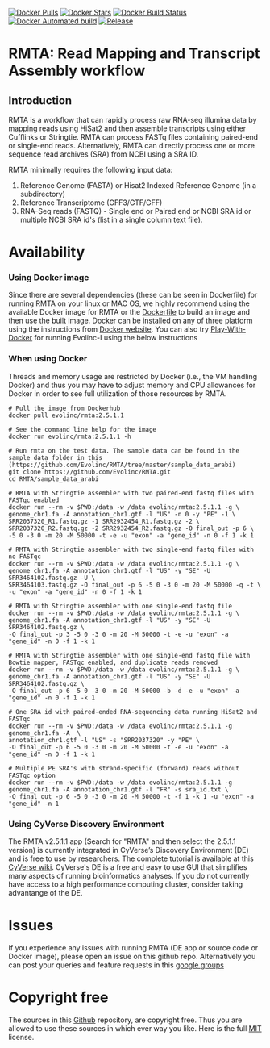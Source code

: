 [![Docker Pulls](https://img.shields.io/docker/pulls/evolinc/rmta.svg)](https://hub.docker.com/r/evolinc/rmta/)
[![Docker Stars](https://img.shields.io/docker/stars/evolinc/rmta.svg)](https://hub.docker.com/r/evolinc/rmta/)
[![Docker Build Status](https://img.shields.io/docker/build/evolinc/rmta.svg)](https://hub.docker.com/r/evolinc/rmta/)
[![Docker Automated build](https://img.shields.io/docker/automated/evolinc/rmta.svg)](https://hub.docker.com/r/evolinc/rmta/)
[![Release](https://shields.beevelop.com/github/release/Evolinc/RMTA.svg?style=flat-square)](https://github.com/Evolinc/RMTA/releases)

# RMTA: Read Mapping and Transcript Assembly workflow

## Introduction

RMTA is a workflow that can rapidly process raw RNA-seq illumina data by mapping reads using HiSat2 and then assemble transcripts using either Cufflinks or Stringtie. RMTA can process FASTq files containing paired-end or single-end reads. Alternatively, RMTA can directly process one or more sequence read archives (SRA) from NCBI using a SRA ID.

RMTA minimally requires the following input data:

1. Reference Genome (FASTA) or Hisat2 Indexed Reference Genome (in a subdirectory)
2. Reference Transcriptome (GFF3/GTF/GFF)
3. RNA-Seq reads (FASTQ) - Single end or Paired end or NCBI SRA id or multiple NCBI SRA id's (list in a single column text file).

# Availability 
### Using Docker image

Since there are several dependencies (these can be seen in Dockerfile) for running RMTA on your linux or MAC OS, we highly recommend using the available Docker image for RMTA or the [Dockerfile](https://hub.docker.com/r/evolinc/rmta/~/dockerfile/) to build an image and then use the built image. Docker can be installed on any of three platform using the instructions from [Docker website](https://docs.docker.com/engine/installation/). You can also try [Play-With-Docker](http://labs.play-with-docker.com/) for running Evolinc-I using the below instructions 

### When using Docker
Threads and memory usage are restricted by Docker (i.e., the VM handling Docker) and thus you may have to adjust memory and CPU allowances for Docker in order to see full utilization of those resources by RMTA.

```
# Pull the image from Dockerhub
docker pull evolinc/rmta:2.5.1.1
```

```
# See the command line help for the image
docker run evolinc/rmta:2.5.1.1 -h
```

```
# Run rmta on the test data. The sample data can be found in the sample_data folder in this (https://github.com/Evolinc/RMTA/tree/master/sample_data_arabi) 
git clone https://github.com/Evolinc/RMTA.git
cd RMTA/sample_data_arabi
```

```
# RMTA with Stringtie assembler with two paired-end fastq files with FASTqc enabled
docker run --rm -v $PWD:/data -w /data evolinc/rmta:2.5.1.1 -g \
genome_chr1.fa -A annotation_chr1.gtf -l "US" -n 0 -y "PE" -1 \
SRR2037320_R1.fastq.gz -1 SRR2932454_R1.fastq.gz -2 \
SRR2037320_R2.fastq.gz -2 SRR2932454_R2.fastq.gz -O final_out -p 6 \
-5 0 -3 0 -m 20 -M 50000 -t -e -u "exon" -a "gene_id" -n 0 -f 1 -k 1
```

```
# RMTA with Stringtie assembler with two single-end fastq files with no FASTqc
docker run --rm -v $PWD:/data -w /data evolinc/rmta:2.5.1.1 -g \
genome_chr1.fa -A annotation_chr1.gtf -l "US" -y "SE" -U SRR3464102.fastq.gz -U \
SRR3464103.fastq.gz -O final_out -p 6 -5 0 -3 0 -m 20 -M 50000 -q -t \
-u "exon" -a "gene_id" -n 0 -f 1 -k 1
```

```
# RMTA with Stringtie assembler with one single-end fastq file
docker run --rm -v $PWD:/data -w /data evolinc/rmta:2.5.1.1 -g \
genome_chr1.fa -A annotation_chr1.gtf -l "US" -y "SE" -U SRR3464102.fastq.gz \
-O final_out -p 3 -5 0 -3 0 -m 20 -M 50000 -t -e -u "exon" -a "gene_id" -n 0 -f 1 -k 1
```

```
# RMTA with Stringtie assembler with one single-end fastq file with Bowtie mapper, FASTqc enabled, and duplicate reads removed
docker run --rm -v $PWD:/data -w /data evolinc/rmta:2.5.1.1 -g \
genome_chr1.fa -A annotation_chr1.gtf -l "US" -y "SE" -U SRR3464102.fastq.gz \
-O final_out -p 6 -5 0 -3 0 -m 20 -M 50000 -b -d -e -u "exon" -a "gene_id" -n 0 -f 1 -k 1
```

```
# One SRA id with paired-ended RNA-sequencing data running HiSat2 and FASTqc
docker run --rm -v $PWD:/data -w /data evolinc/rmta:2.5.1.1 -g genome_chr1.fa -A  \ 
annotation_chr1.gtf -l "US" -s "SRR2037320" -y "PE" \
-O final_out -p 6 -5 0 -3 0 -m 20 -M 50000 -t -e -u "exon" -a "gene_id" -n 0 -f 1 -k 1
```

```
# Multiple PE SRA's with strand-specific (forward) reads without FASTqc option
docker run --rm -v $PWD:/data -w /data evolinc/rmta:2.5.1.1 -g genome_chr1.fa -A annotation_chr1.gtf -l "FR" -s sra_id.txt \
-O final_out -p 6 -5 0 -3 0 -m 20 -M 50000 -t -f 1 -k 1 -u "exon" -a "gene_id" -n 1
```

### Using CyVerse Discovery Environment

The RMTA v2.5.1.1 app (Search for "RMTA" and then select the 2.5.1.1 version) is currently integrated in CyVerse’s Discovery Environment (DE) and is free to use by researchers. The complete tutorial is available at this [CyVerse wiki](https://wiki.cyverse.org/wiki/display/DEapps/RMTA+v2.5.1.1). CyVerse's DE is a free and easy to use GUI that simplifies many aspects of running bioinformatics analyses. If you do not currently have access to a high performance computing cluster, consider taking advantange of the DE.

# Issues
If you experience any issues with running RMTA (DE app or source code or Docker image), please open an issue on this github repo. Alternatively you can post your queries and feature requests in this [google groups](https://groups.google.com/forum/#!forum/evolinc)

# Copyright free
The sources in this [Github](https://github.com/Evolinc/RMTA) repository, are copyright free. Thus you are allowed to use these sources in which ever way you like. Here is the full [MIT](https://choosealicense.com/licenses/mit/#) license.
